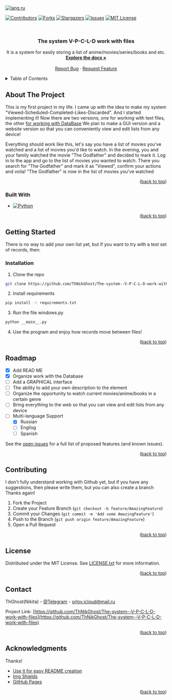 <a name="readme-top"></a>

[![lang ru][langru-shield]][langru-url]

[![Contributors][contributors-shield]][contributors-url]
[![Forks][forks-shield]][forks-url]
[![Stargazers][stars-shield]][stars-url]
[![Issues][issues-shield]][issues-url]
[![MIT License][license-shield]][license-url]




<!-- PROJECT LOGO -->
<br />
<div align="center">
  <h3 align="center">The system V-P-C-L-D work with files
</h3>

  <p align="center">
    It is a system for easily storing a list of anime/movies/series/books and etc.
    <br />
    <a href="https://github.com/ThNikGhost/The-system--V-P-C-L-D-work-with-files"><strong>Explore the docs »</strong></a>
    <br />
    <br />
    <a href="https://github.com/ThNikGhost/The-system--V-P-C-L-D-work-with-files/issues">Report Bug</a>
    ·
    <a href="https://github.com/ThNikGhost/The-system--V-P-C-L-D-work-with-files/issues">Request Feature</a>
  </p>
</div>


<!-- TABLE OF CONTENTS -->
<details>
  <summary>Table of Contents</summary>
  <ol>
    <li>
      <a href="#about-the-project">About The Project</a>
      <ul>
        <li><a href="#built-with">Built With</a></li>
      </ul>
    </li>
    <li>
      <a href="#getting-started">Getting Started</a>
      <ul>
        <li><a href="#installation">Installation</a></li>
      </ul>
    </li>
    <li><a href="#roadmap">Roadmap</a></li>
    <li><a href="#contributing">Contributing</a></li>
    <li><a href="#license">License</a></li>
    <li><a href="#contact">Contact</a></li>
    <li><a href="#acknowledgments">Acknowledgments</a></li>
  </ol>
</details>


<!-- ABOUT THE PROJECT -->
## About The Project

This is my first project in my life. I came up with the idea to make my system "Viewed-Scheduled-Completed-Likes-Discarded". And I started implementing it! Now there are two versions, one for working with text files, the other [for working with DataBase](https://github.com/ThNikGhost/The-system--V-P-C-L-D-work-with-DataBase)
We plan to make a GUI version and a website version so that you can conveniently view and edit lists from any device!

Everything should work like this, let's say you have a list of movies you've watched and a list of movies you'd like to watch.
In the evening, you and your family watched the movie "The Godfather" and decided to mark it.
Log in to the app and go to the list of movies you wanted to watch. There you search for "The Godfather" and mark it as "Viewed", confirm your actions and voila!
"The Godfather" is now in the list of movies you've watched
<p align="right">(<a href="#readme-top">back to top</a>)</p>


### Built With

* [![Python][Python.py]][Python-url]
<p align="right">(<a href="#readme-top">back to top</a>)</p>


<!-- GETTING STARTED -->
## Getting Started

There is no way to add your own list yet, but if you want to try with a test set of records, then:

### Installation

1. Clone the repo
  ```sh
  git clone https://github.com/ThNikGhost/The-system--V-P-C-L-D-work-with-files
  ```
2. Install requirements
  ```sh
  pip install -r requirements.txt
  ```
3. Run the file windows.py
  ```sh
  python __main__.py
  ```
4. Use the program and enjoy how records move between files!
<p align="right">(<a href="#readme-top">back to top</a>)</p>

<!-- ROADMAP -->
## Roadmap

- [x] Add READ ME
- [x] Organize work with the Database 
- [ ] Add a GRAPHICAL interface
- [ ] The ability to add your own description to the element
- [ ] Organize the opportunity to watch current movies/anime/books in a certain genre
- [ ] Bring everything to the web so that you can view and edit lists from any device
- [ ] Multi-language Support
    - [x] Russian
    - [ ] Englisg
    - [ ] Spanish

See the [open issues](https://github.com/ThNikGhost/The-system--V-P-C-L-D-work-with-files/issues) for a full list of proposed features (and known issues).

<p align="right">(<a href="#readme-top">back to top</a>)</p>


<!-- CONTRIBUTING -->
## Contributing

I don't fully understand working with Github yet, but if you have any suggestions, then please write them, but you can also create a branch
Thanks again!

1. Fork the Project
2. Create your Feature Branch (`git checkout -b feature/AmazingFeature`)
3. Commit your Changes (`git commit -m 'Add some AmazingFeature'`)
4. Push to the Branch (`git push origin feature/AmazingFeature`)
5. Open a Pull Request

<p align="right">(<a href="#readme-top">back to top</a>)</p>


<!-- LICENSE -->
## License

Distributed under the MIT License. See [LICENSE.txt](https://github.com/ThNikGhost/The-system--V-P-C-L-D-work-with-files/blob/66f74f825892ecb87a2333d17804b0784b2644f2/LICENSE) for more information.

<p align="right">(<a href="#readme-top">back to top</a>)</p>



<!-- CONTACT -->
## Contact

ThGhost(Nikita) - [@Telegram](https://t.me/TheNikGreat) - orlov.icloud@mail.ru

Project Link: [https://github.com/ThNikGhost/The-system--V-P-C-L-D-work-with-files](https://github.com/ThNikGhost/The-system--V-P-C-L-D-work-with-files)

<p align="right">(<a href="#readme-top">back to top</a>)</p>



<!-- ACKNOWLEDGMENTS -->
## Acknowledgments

Thanks!

* [Use it for easy README creation](https://github.com/othneildrew/Best-README-Template)
* [Img Shields](https://shields.io)
* [GitHub Pages](https://pages.github.com)

<p align="right">(<a href="#readme-top">back to top</a>)</p>



<!-- MARKDOWN LINKS & IMAGES -->
<!-- https://www.markdownguide.org/basic-syntax/#reference-style-links -->
[contributors-shield]: https://img.shields.io/github/contributors/ThNikGhost/The-system--V-P-C-L-D-work-with-files.svg?style=for-the-badge
[contributors-url]: https://github.com/ThNikGhost/The-system--V-P-C-L-D-work-with-files/graphs/contributors
[forks-shield]: https://img.shields.io/github/forks/ThNikGhost/The-system--V-P-C-L-D-work-with-files.svg?style=for-the-badge
[forks-url]: https://github.com/ThNikGhost/The-system--V-P-C-L-D-work-with-files/network/members
[stars-shield]: https://img.shields.io/github/stars/ThNikGhost/The-system--V-P-C-L-D-work-with-files.svg?style=for-the-badge
[stars-url]: https://github.com/ThNikGhost/The-system--V-P-C-L-D-work-with-files/stargazers
[issues-shield]: https://img.shields.io/github/issues/ThNikGhost/The-system--V-P-C-L-D-work-with-files.svg?style=for-the-badge
[issues-url]: https://github.com/ThNikGhost/The-system--V-P-C-L-D-work-with-files/issues
[Python.py]: https://img.shields.io/badge/Python-35495E?style=for-the-badge&logo=python&logoColor=blue
[Python-url]: https://www.python.org/
[license-shield]: https://img.shields.io/github/license/ThNikGhost/The-system--V-P-C-L-D-work-with-files.svg?style=for-the-badge
[license-url]: https://github.com/ThNikGhost/The-system--V-P-C-L-D-work-with-files/blob/work-with-files/LICENSE
[langru-shield]: https://img.shields.io/badge/lang-ru-success
[langru-url]: https://github.com/ThNikGhost/The-system--V-P-C-L-D-work-with-files/blob/work-with-files/README.ru.md
